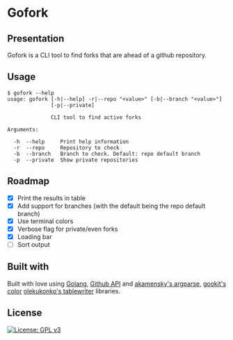 # Gofork
## Presentation
Gofork is a CLI tool to find forks that are ahead of a github repository.
## Usage
```
$ gofork --help
usage: gofork [-h|--help] -r|--repo "<value>" [-b|--branch "<value>"]
              [-p|--private]

              CLI tool to find active forks

Arguments:

  -h  --help     Print help information
  -r  --repo     Repository to check
  -b  --branch   Branch to check. Default: repo default branch
  -p  --private  Show private repositories
```
## Roadmap
* [x] Print the results in table
* [x] Add support for branches (with the default being the repo default branch)
* [x] Use terminal colors
* [x] Verbose flag for private/even forks
* [x] Loading bar
* [ ] Sort output
## Built with
Built with love using [Golang](https://golang.org), [Github API](https://developer.github.com/v3/) and [akamensky's argparse](github.com/akamensky/argparse), [gookit's color](github.com/gookit/color) [olekukonko's tablewriter](github.com/olekukonko/tablewriter) libraries.

## License
[![License: GPL v3](https://img.shields.io/badge/License-GPLv3-blue.svg)](https://www.gnu.org/licenses/gpl-3.0)